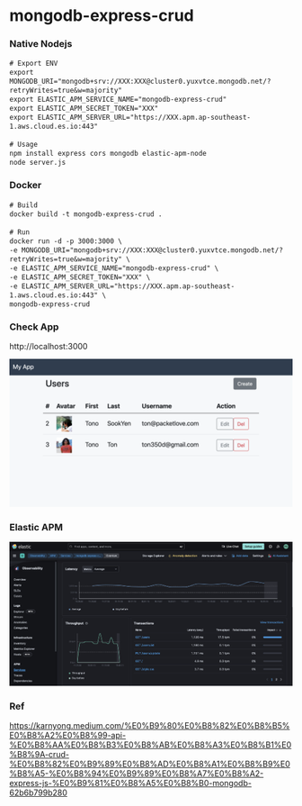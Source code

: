 # mongodb-express-crud

### Native Nodejs
```
# Export ENV
export MONGODB_URI="mongodb+srv://XXX:XXX@cluster0.yuxvtce.mongodb.net/?retryWrites=true&w=majority"
export ELASTIC_APM_SERVICE_NAME="mongodb-express-crud" 
export ELASTIC_APM_SECRET_TOKEN="XXX" 
export ELASTIC_APM_SERVER_URL="https://XXX.apm.ap-southeast-1.aws.cloud.es.io:443" 

# Usage
npm install express cors mongodb elastic-apm-node
node server.js
```

### Docker
```
# Build
docker build -t mongodb-express-crud .

# Run
docker run -d -p 3000:3000 \
-e MONGODB_URI="mongodb+srv://XXX:XXX@cluster0.yuxvtce.mongodb.net/?retryWrites=true&w=majority" \
-e ELASTIC_APM_SERVICE_NAME="mongodb-express-crud" \
-e ELASTIC_APM_SECRET_TOKEN="XXX" \
-e ELASTIC_APM_SERVER_URL="https://XXX.apm.ap-southeast-1.aws.cloud.es.io:443" \
mongodb-express-crud

```

### Check App
http://localhost:3000

![mongodb-express-crud](images/mongodb-express-crud.png)

### Elastic APM
![Elastic APM](images/elastic-APM.png)

### Ref
https://karnyong.medium.com/%E0%B9%80%E0%B8%82%E0%B8%B5%E0%B8%A2%E0%B8%99-api-%E0%B8%AA%E0%B8%B3%E0%B8%AB%E0%B8%A3%E0%B8%B1%E0%B8%9A-crud-%E0%B8%82%E0%B9%89%E0%B8%AD%E0%B8%A1%E0%B8%B9%E0%B8%A5-%E0%B8%94%E0%B9%89%E0%B8%A7%E0%B8%A2-express-js-%E0%B9%81%E0%B8%A5%E0%B8%B0-mongodb-62b6b799b280